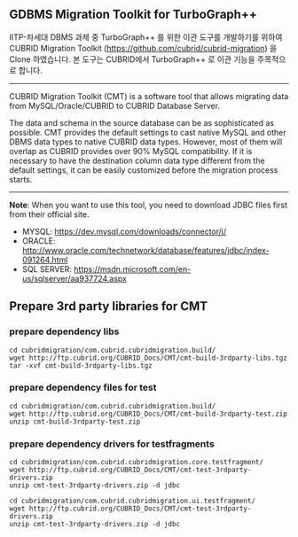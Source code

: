 ## GDBMS Migration Toolkit for TurboGraph++

IITP-차세대 DBMS 과제 중 TurboGraph++ 를 위한 이관 도구를 개발하기를 위하여 CUBRID Migration Toolkit (https://github.com/cubrid/cubrid-migration) 을 Clone 하였습니다.
본 도구는 CUBRID에서 TurboGraph++ 로 이관 기능을 주목적으로 합니다.

---
CUBRID Migration Toolkit (CMT) is a software tool that allows migrating data from MySQL/Oracle/CUBRID to CUBRID Database Server.

The data and schema in the source database can be as sophisticated as possible. CMT provides the default settings to cast native MySQL and other DBMS data types to native CUBRID data types. However, most of them will overlap as CUBRID provides over 90% MySQL compatibility. If it is necessary to have the destination column data type different from the default settings, it can be easily customized before the migration process starts.

---
__Note__: When you want to use this tool, you need to download JDBC files first from their official site.

 - MYSQL: https://dev.mysql.com/downloads/connector/j/
 - ORACLE: http://www.oracle.com/technetwork/database/features/jdbc/index-091264.html
 - SQL SERVER: https://msdn.microsoft.com/en-us/sqlserver/aa937724.aspx

## Prepare 3rd party libraries for CMT

### prepare dependency libs

```
cd cubridmigration/com.cubrid.cubridmigration.build/
wget http://ftp.cubrid.org/CUBRID_Docs/CMT/cmt-build-3rdparty-libs.tgz
tar -xvf cmt-build-3rdparty-libs.tgz
```

### prepare dependency files for test

```
cd cubridmigration/com.cubrid.cubridmigration.build/
wget http://ftp.cubrid.org/CUBRID_Docs/CMT/cmt-build-3rdparty-test.zip
unzip cmt-build-3rdparty-test.zip
```

### prepare dependency drivers for testfragments

```
cd cubridmigration/com.cubrid.cubridmigration.core.testfragment/
wget http://ftp.cubrid.org/CUBRID_Docs/CMT/cmt-test-3rdparty-drivers.zip
unzip cmt-test-3rdparty-drivers.zip -d jdbc

cd cubridmigration/com.cubrid.cubridmigration.ui.testfragment/
wget http://ftp.cubrid.org/CUBRID_Docs/CMT/cmt-test-3rdparty-drivers.zip
unzip cmt-test-3rdparty-drivers.zip -d jdbc
```
